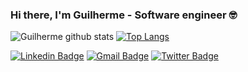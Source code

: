 ### Hi there, I'm Guilherme - Software engineer 🤓

![Guilherme github stats](https://github-readme-stats.vercel.app/api?username=guilhermegarcia86&show_icons=true&theme=tokyonight)
[![Top Langs](https://github-readme-stats.vercel.app/api/top-langs/?username=guilhermegarcia86)](https://github.com/guilhermegarcia867/github-readme-stats)

[![Linkedin Badge](https://img.shields.io/badge/-Linkedin-0077B5?style=flat-square&logo=Linkedin&logoColor=white&link=https://www.linkedin.com/in/guilherme-garcia-alves-11281aa4/)](https://www.linkedin.com/in/guilherme-garcia-alves-11281aa4/)
[![Gmail Badge](https://img.shields.io/badge/Gmail-c5392a?style=flat-square&logo=Gmail&logoColor=white&link=mailto:guilherme.garcia86@gmail.com)](mailto:guilherme.garcia86@gmail.com)
[![Twitter Badge](https://img.shields.io/twitter/url?label=Twitter&style=social&url=https%3A%2F%2Ftwitter.com%2Fguilherme_ga86)](https://twitter.com/guilherme_ga86)


<!--
**guilhermegarcia86/guilhermegarcia86** is a ✨ _special_ ✨ repository because its `README.md` (this file) appears on your GitHub profile.

Here are some ideas to get you started:

- 🔭 I’m currently working on ...
- 🌱 I’m currently learning ...
- 👯 I’m looking to collaborate on ...
- 🤔 I’m looking for help with ...
- 💬 Ask me about ...
- 📫 How to reach me: ...
- 😄 Pronouns: ...
- ⚡ Fun fact: ...
-->
